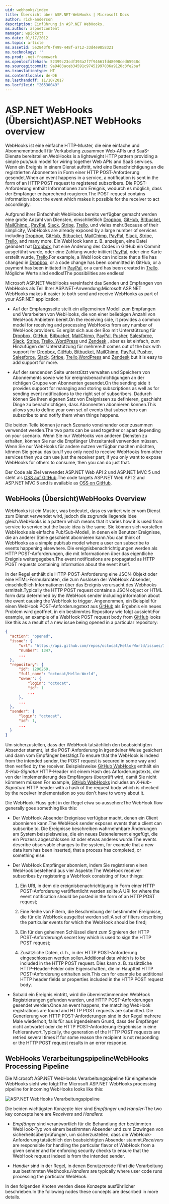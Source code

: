 ```yaml
---
uid: webhooks/index
title: Übersicht über ASP.NET-WebHooks | Microsoft Docs
author: rick-anderson
description: Einführung in ASP.NET WebHooks.
ms.author: aspnetcontent
manager: wpickett
ms.date: 01/17/2012
ms.topic: article
ms.assetid: 5e2843f0-f499-448f-a712-33d4e9858321
ms.technology: ''
ms.prod: .net-framework
ms.openlocfilehash: 52399c23cdf393a2f7f94661fd48098ced65948c
ms.sourcegitcommit: 9a9483aceb34591c97451997036a9120c3fe2baf
ms.translationtype: HT
ms.contentlocale: de-DE
ms.lasthandoff: 11/10/2017
ms.locfileid: "26530049"
---
```

# <a name="aspnet-webhooks-overview"></a><span data-ttu-id="f37e9-103">ASP.NET WebHooks (Übersicht)</span><span class="sxs-lookup"><span data-stu-id="f37e9-103">ASP.NET WebHooks overview</span></span>

<span data-ttu-id="f37e9-104">WebHooks ist eine einfache HTTP-Muster, die eine einfache und Abonnementmodell für Verkabelung zusammen Web-APIs und SaaS-Dienste bereitstellen.</span><span class="sxs-lookup"><span data-stu-id="f37e9-104">WebHooks is a lightweight HTTP pattern providing a simple pub/sub model for wiring together Web APIs and SaaS services.</span></span> <span data-ttu-id="f37e9-105">Wenn ein Ereignis in einem Dienst auftritt, wird eine Benachrichtigung an die registrierten Abonnenten in Form einer HTTP POST-Anforderung gesendet.</span><span class="sxs-lookup"><span data-stu-id="f37e9-105">When an event happens in a service, a notification is sent in the form of an HTTP POST request to registered subscribers.</span></span> <span data-ttu-id="f37e9-106">Die POST-Anforderung enthält Informationen zum Ereignis, wodurch es möglich, dass der Empfänger entsprechend reagieren.</span><span class="sxs-lookup"><span data-stu-id="f37e9-106">The POST request contains information about the event which makes it possible for the receiver to act accordingly.</span></span>

<span data-ttu-id="f37e9-107">Aufgrund ihrer Einfachheit WebHooks bereits verfügbar gemacht werden eine große Anzahl von Diensten, einschließlich [Dropbox](http://dropbox.com/), [GitHub](http://www.github.com/), [Bitbucket](https://bitbucket.org/), [MailChimp ](http://www.mailchimp.com/), [PayPal](http://www.paypal.com/), [Slack](http://www.slack.com), [Stripe](http://www.stripe.com), [Trello](http://www.trello.com/), und vieles mehr.</span><span class="sxs-lookup"><span data-stu-id="f37e9-107">Because of their simplicity, WebHooks are already exposed by a large number of services including [Dropbox](http://dropbox.com/), [GitHub](http://www.github.com/), [Bitbucket](https://bitbucket.org/), [MailChimp](http://www.mailchimp.com/), [PayPal](http://www.paypal.com/), [Slack](http://www.slack.com), [Stripe](http://www.stripe.com), [Trello](http://www.trello.com/), and many more.</span></span> <span data-ttu-id="f37e9-108">Ein WebHook kann z. B. anzeigen, eine Datei geändert hat [Dropbox](http://dropbox.com/), hat eine Änderung des Codes in GitHub ein Commit ausgeführt wurde, oder eine Zahlung wurde initiiert [PayPal](http://www.paypal.com/), oder eine Karte erstellt wurde, [ Trello](http://www.trello.com/).</span><span class="sxs-lookup"><span data-stu-id="f37e9-108">For example, a WebHook can indicate that a file has changed in [Dropbox](http://dropbox.com/), or a code change has been committed in GitHub, or a payment has been initiated in [PayPal](http://www.paypal.com/), or a card has been created in [Trello](http://www.trello.com/).</span></span> <span data-ttu-id="f37e9-109">Mögliche Werte sind endlos!</span><span class="sxs-lookup"><span data-stu-id="f37e9-109">The possibilities are endless!</span></span>

<span data-ttu-id="f37e9-110">Microsoft ASP.NET WebHooks vereinfacht das Senden und Empfangen von WebHooks als Teil Ihrer ASP.NET-Anwendung:</span><span class="sxs-lookup"><span data-stu-id="f37e9-110">Microsoft ASP.NET WebHooks makes it easier to both send and receive WebHooks as part of your ASP.NET application:</span></span>

* <span data-ttu-id="f37e9-111">Auf der Empfangsseite stellt ein allgemeinen Modell zum Empfangen und Verarbeiten von WebHooks, die von einer beliebigen Anzahl von WebHook Anbietern bereit.</span><span class="sxs-lookup"><span data-stu-id="f37e9-111">On the receiving side, it provides a common model for receiving and processing WebHooks from any number of WebHook providers.</span></span> <span data-ttu-id="f37e9-112">Es ergibt sich aus der Box mit Unterstützung für [Dropbox](http://dropbox.com/), [GitHub](http://www.github.com/), [Bitbucket](https://bitbucket.org/), [MailChimp](http://www.mailchimp.com/), [PayPal](http://www.paypal.com/), [Pusher](http://www.pusher.com), [Salesforce](http://www.salesforce.com), [Slack](http://www.slack.com), [Stripe](http://www.stripe.com), [Trello](http://www.trello.com/),[ WordPress](http://www.wordpress.com) und [Zendesk](https://www.zendesk.com/) , aber es ist einfach, zum Hinzufügen der Unterstützung für mehrere.</span><span class="sxs-lookup"><span data-stu-id="f37e9-112">It comes out of the box with support for [Dropbox](http://dropbox.com/), [GitHub](http://www.github.com/), [Bitbucket](https://bitbucket.org/), [MailChimp](http://www.mailchimp.com/), [PayPal](http://www.paypal.com/), [Pusher](http://www.pusher.com), [Salesforce](http://www.salesforce.com), [Slack](http://www.slack.com), [Stripe](http://www.stripe.com), [Trello](http://www.trello.com/),[WordPress](http://www.wordpress.com) and [Zendesk](https://www.zendesk.com/) but it is easy to add support for more.</span></span>

* <span data-ttu-id="f37e9-113">Auf der sendenden Seite unterstützt verwalten und Speichern von Abonnements sowie wie für ereignisbenachrichtigungen an der richtigen Gruppe von Abonnenten gesendet.</span><span class="sxs-lookup"><span data-stu-id="f37e9-113">On the sending side it provides support for managing and storing subscriptions as well as for sending event notifications to the right set of subscribers.</span></span> <span data-ttu-id="f37e9-114">Dadurch können Sie Ihren eigenen Satz von Ereignissen zu definieren, geschieht Dinge zu benachrichtigen, dass Abonnenten abonnieren können.</span><span class="sxs-lookup"><span data-stu-id="f37e9-114">This allows you to define your own set of events that subscribers can subscribe to and notify them when things happens.</span></span>

<span data-ttu-id="f37e9-115">Die beiden Teile können je nach Szenario voneinander oder zusammen verwendet werden.</span><span class="sxs-lookup"><span data-stu-id="f37e9-115">The two parts can be used together or apart depending on your scenario.</span></span> <span data-ttu-id="f37e9-116">Wenn Sie nur WebHooks von anderen Diensten zu erhalten, können Sie nur die Empfänger Uhrzeitanteil verwenden müssen. Wenn Sie nur WebHooks für andere nutzen verfügbar machen möchten, können Sie genau das tun.</span><span class="sxs-lookup"><span data-stu-id="f37e9-116">If you only need to receive WebHooks from other services then you can use just the receiver part; if you only want to expose WebHooks for others to consume, then you can do just that.</span></span>

<span data-ttu-id="f37e9-117">Der Code als Ziel verwendet ASP.NET Web API 2 und ASP.NET MVC 5 und steht als [OSS auf GitHub](https://github.com/aspnet/WebHooks).</span><span class="sxs-lookup"><span data-stu-id="f37e9-117">The code targets ASP.NET Web API 2 and ASP.NET MVC 5 and is available as [OSS on GitHub](https://github.com/aspnet/WebHooks).</span></span>

## <a name="webhooks-overview"></a><span data-ttu-id="f37e9-118">WebHooks (Übersicht)</span><span class="sxs-lookup"><span data-stu-id="f37e9-118">WebHooks Overview</span></span>

<span data-ttu-id="f37e9-119">WebHooks ist ein Muster, was bedeutet, dass es variiert wie er vom Dienst zum Dienst verwendet wird, jedoch die zugrunde liegende Idee gleich.</span><span class="sxs-lookup"><span data-stu-id="f37e9-119">WebHooks is a pattern which means that it varies how it is used from service to service but the basic idea is the same.</span></span> <span data-ttu-id="f37e9-120">Sie können sich vorstellen WebHooks als einfache Pub/Sub-Modell, in denen ein Benutzer Ereignisse, die an anderer Stelle geschieht abonnieren kann.</span><span class="sxs-lookup"><span data-stu-id="f37e9-120">You can think of WebHooks as a simple pub/sub model where a user can subscribe to events happening elsewhere.</span></span> <span data-ttu-id="f37e9-121">Die ereignisbenachrichtigungen werden als HTTP POST-Anforderungen, die mit Informationen über das eigentliche Ereignis weitergegeben.</span><span class="sxs-lookup"><span data-stu-id="f37e9-121">The event notifications are propagated as HTTP POST requests containing information about the event itself.</span></span>

<span data-ttu-id="f37e9-122">In der Regel enthält die HTTP-POST-Anforderung eine JSON-Objekt oder eine HTML-Formulardaten, die zum Auslösen der WebHook Absender, einschließlich Informationen über das Ereignis verursacht des Webhooks ermittelt.</span><span class="sxs-lookup"><span data-stu-id="f37e9-122">Typically the HTTP POST request contains a JSON object or HTML form data determined by the WebHook sender including information about the event causing the WebHook to trigger.</span></span> <span data-ttu-id="f37e9-123">Angenommen, ein Beispiel für einen WebHook POST-Anforderungstext aus [GitHub](http://www.github.com/) als Ergebnis ein neues Problem wird geöffnet, in ein bestimmtes Repository wie folgt aussieht:</span><span class="sxs-lookup"><span data-stu-id="f37e9-123">For example, an example of a WebHook POST request body from [GitHub](http://www.github.com/) looks like this as a result of a new issue being opened in a particular repository:</span></span>

```json
{
  "action": "opened",
  "issue": {
      "url": "https://api.github.com/repos/octocat/Hello-World/issues/1347",
      "number": 1347,
      ...
  },
  "repository": {
      "id": 1296269,
      "full_name": "octocat/Hello-World",
      "owner": {
          "login": "octocat",
          "id": 1
          ...
      },
      ...
  },
  "sender": {
      "login": "octocat",
      "id": 1,
      ...
  }
}
```

<span data-ttu-id="f37e9-124">Um sicherzustellen, dass der WebHook tatsächlich den beabsichtigten Absender stammt, ist die POST-Anforderung in irgendeiner Weise gesichert und dann vom Empfänger bestätigt.</span><span class="sxs-lookup"><span data-stu-id="f37e9-124">To ensure that the WebHook is indeed from the intended sender, the POST request is secured in some way and then verified by the receiver.</span></span> <span data-ttu-id="f37e9-125">Beispielsweise [GitHub WebHooks](https://developer.github.com/webhooks/) enthält ein *X-Hub-Signatur* HTTP-Header mit einem Hash des Anforderungstexts, der von der Implementierung des Empfängers überprüft wird, damit Sie nicht kümmern müssen.</span><span class="sxs-lookup"><span data-stu-id="f37e9-125">For example, [GitHub WebHooks](https://developer.github.com/webhooks/) includes an *X-Hub-Signature* HTTP header with a hash of the request body which is checked by the receiver implementation so you don't have to worry about it.</span></span>

<span data-ttu-id="f37e9-126">Die WebHook-Fluss geht in der Regel etwa so aussehen:</span><span class="sxs-lookup"><span data-stu-id="f37e9-126">The WebHook flow generally goes something like this:</span></span>

* <span data-ttu-id="f37e9-127">Der WebHook Absender Ereignisse verfügbar macht, denen ein Client abonnieren kann.</span><span class="sxs-lookup"><span data-stu-id="f37e9-127">The WebHook sender exposes events that a client can subscribe to.</span></span> <span data-ttu-id="f37e9-128">Die Ereignisse beschreiben wahrnehmbare Änderungen am System beispielsweise, die ein neues Datenelement eingefügt, die ein Prozess abgeschlossen ist oder etwas anderes wurde.</span><span class="sxs-lookup"><span data-stu-id="f37e9-128">The events describe observable changes to the system, for example that a new data item has been inserted, that a process has completed, or something else.</span></span>

* <span data-ttu-id="f37e9-129">Der WebHook Empfänger abonniert, indem Sie registrieren einen WebHook bestehend aus vier Aspekte:</span><span class="sxs-lookup"><span data-stu-id="f37e9-129">The WebHook receiver subscribes by registering a WebHook consisting of four things:</span></span>

     1. <span data-ttu-id="f37e9-130">Ein URI, in dem die ereignisbenachrichtigung in Form einer HTTP POST-Anforderung veröffentlicht werden sollte;</span><span class="sxs-lookup"><span data-stu-id="f37e9-130">A URI for where the event notification should be posted in the form of an HTTP POST request;</span></span>

     2. <span data-ttu-id="f37e9-131">Eine Reihe von Filtern, die Beschreibung der bestimmten Ereignisse, die für die WebHook ausgelöst werden soll;</span><span class="sxs-lookup"><span data-stu-id="f37e9-131">A set of filters describing the particular events for which the WebHook should be fired;</span></span>

     3. <span data-ttu-id="f37e9-132">Ein für den geheimen Schlüssel dient zum Signieren der HTTP POST-Anforderung</span><span class="sxs-lookup"><span data-stu-id="f37e9-132">A secret key which is used to sign the HTTP POST request;</span></span>

     4. <span data-ttu-id="f37e9-133">Zusätzliche Daten, d. h., in der HTTP POST-Anforderung eingeschlossen werden sollen.</span><span class="sxs-lookup"><span data-stu-id="f37e9-133">Additional data which is to be included in the HTTP POST request.</span></span> <span data-ttu-id="f37e9-134">Dies kann z. B. zusätzliche HTTP-Header-Felder oder Eigenschaften, die im Hauptteil HTTP POST-Anforderung enthalten sein.</span><span class="sxs-lookup"><span data-stu-id="f37e9-134">This can for example be additional HTTP header fields or properties included in the HTTP POST request body.</span></span>

* <span data-ttu-id="f37e9-135">Sobald ein Ereignis eintritt, wird die übereinstimmenden WebHook Registrierungen gefunden wurden, und HTTP POST-Anforderungen gesendet werden.</span><span class="sxs-lookup"><span data-stu-id="f37e9-135">Once an event happens, the matching WebHook registrations are found and HTTP POST requests are submitted.</span></span> <span data-ttu-id="f37e9-136">Die Generierung von HTTP POST-Anforderungen sind in der Regel mehrere Male wiederholt, falls für aus irgendeinem Grund, dass der Empfänger nicht antwortet oder die HTTP POST-Anforderung-Ergebnisse in eine Fehlerantwort.</span><span class="sxs-lookup"><span data-stu-id="f37e9-136">Typically, the generation of the HTTP POST requests are retried several times if for some reason the recipient is not responding or the HTTP POST request results in an error response.</span></span>

## <a name="webhooks-processing-pipeline"></a><span data-ttu-id="f37e9-137">WebHooks Verarbeitungspipeline</span><span class="sxs-lookup"><span data-stu-id="f37e9-137">WebHooks Processing Pipeline</span></span>

<span data-ttu-id="f37e9-138">Die Microsoft ASP.NET WebHooks Verarbeitungspipeline für eingehende WebHooks sieht wie folgt:</span><span class="sxs-lookup"><span data-stu-id="f37e9-138">The Microsoft ASP.NET WebHooks processing pipeline for incoming WebHooks looks like this:</span></span>

![ASP.NET WebHooks Verarbeitungspipeline](_static/WebHookReceivers.png)

<span data-ttu-id="f37e9-140">Die beiden wichtigsten Konzepte hier sind *Empfänger* und *Handler*:</span><span class="sxs-lookup"><span data-stu-id="f37e9-140">The two key concepts here are *Receivers* and *Handlers*:</span></span>

* <span data-ttu-id="f37e9-141">*Empfänger* sind verantwortlich für die Behandlung der bestimmten WebHook-Typ von einem bestimmten Absender und zum Erzwingen von sicherheitsüberprüfungen, um sicherzustellen, dass die WebHook-Anforderung tatsächlich den beabsichtigten Absender stammt.</span><span class="sxs-lookup"><span data-stu-id="f37e9-141">*Receivers* are responsible for handling the particular flavor of WebHook from a given sender and for enforcing security checks to ensure that the WebHook request indeed is from the intended sender.</span></span>

* <span data-ttu-id="f37e9-142">*Handler* sind in der Regel, in denen Benutzercode führt die Verarbeitung aus bestimmten Webhooks.</span><span class="sxs-lookup"><span data-stu-id="f37e9-142">*Handlers* are typically where user code runs processing the particular WebHook.</span></span>

<span data-ttu-id="f37e9-143">In den folgenden Knoten werden diese Konzepte ausführlicher beschrieben.</span><span class="sxs-lookup"><span data-stu-id="f37e9-143">In the following nodes these concepts are described in more details.</span></span>

